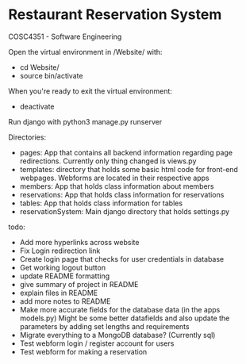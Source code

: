 # Restaurant Reservation System
 COSC4351 - Software Engineering

Open the virtual environment in /Website/ with:
- cd Website/
- source bin/activate

When you're ready to exit the virtual environment:
- deactivate

Run django with python3 manage.py runserver

Directories:
- pages: App that contains all backend information regarding page redirections. Currently only thing changed is views.py
- templates: directory that holds some basic html code for front-end webpages. Webforms are located in their respective apps
- members: App that holds class information about members
- reservations: App that holds class information for reservations
- tables: App that holds class information for tables
- reservationSystem: Main django directory that holds settings.py

todo:
- Add more hyperlinks across website
- Fix Login redirection link
- Create login page that checks for user credentials in database
- Get working logout button
- update README formatting
- give summary of project in README
- explain files in README
- add more notes to README
- Make more accurate fields for the database data (in the apps models.py) Might be some better datafields and also update the parameters by adding set lengths and requirements
- Migrate everything to a MongoDB database? (Currently sql)
- Test webform login / register account for users
- Test webform for making a reservation
